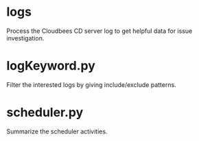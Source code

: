 # logs
Process the Cloudbees CD server log to get helpful data for issue investigation.

# logKeyword.py
Filter the interested logs by giving include/exclude patterns.

# scheduler.py
Summarize the scheduler activities.
